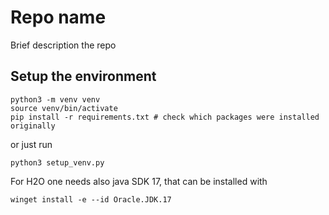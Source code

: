 # Repo name

Brief description the repo

## Setup the environment

```
python3 -m venv venv
source venv/bin/activate
pip install -r requirements.txt # check which packages were installed originally
```

or just run

```
python3 setup_venv.py
```

For H2O one needs also java SDK 17, that can be installed with

```
winget install -e --id Oracle.JDK.17
```

